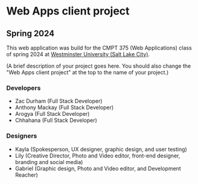 # Web Apps client project
## Spring 2024

This web application was build for the CMPT 375 (Web Applications) class of spring 2024 at [Westminster University (Salt Lake City)](https://westminsteru.edu).

(A brief description of your project goes here. You should also change the "Web Apps client project" at the top to the name of your project.)

### Developers
- Zac Durham (Full Stack Developer)
- Anthony Mackay (Full Stack Developer)
- Arogya (Full Stack Developer)
- Chhahana (Full Stack Developer)

### Designers
- Kayla (Spokesperson, UX designer, graphic design, and user testing)
- Lily (Creative Director, Photo and Video editor, front-end designer, branding and social media)
- Gabriel (Graphic design, Photo and Video editor, and Development Reacher)


